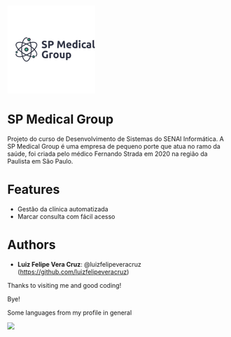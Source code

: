 ![Logo of the project](https://github.com/luizfelipeveracruz/projeto-SPMedical-group/blob/main/public/readme_images/spmedicallogo.png)
# SP Medical Group
Projeto do curso de Desenvolvimento de Sistemas do SENAI Informática. A SP Medical Group é uma empresa de pequeno porte que atua no ramo da saúde, foi criada pelo médico Fernando Strada em 2020 na região da Paulista em São Paulo.

# Features
  - Gestão da clínica automatizada
  - Marcar consulta com fácil acesso

# Authors
* **Luiz Felipe Vera Cruz**: @luizfelipeveracruz (https://github.com/luizfelipeveracruz)

Thanks to visiting me and good coding!

Bye!

Some languages from my profile in general
<div>
  <a href="https://github.com/luizfelipeveracruz/projeto-SPMedical-group">
  <img height="180em" src="https://github-readme-stats.vercel.app/api/top-langs/?username=luizfelipeveracruz&layout=compact&langs_count=7&theme=radical"/>
</div>

